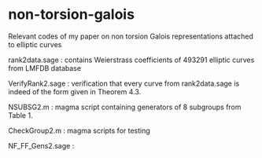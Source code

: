 # non-torsion-galois
Relevant codes of my paper on non torsion Galois representations attached to elliptic curves

rank2data.sage : contains Weierstrass coefficients of 493291 elliptic curves from LMFDB database

VerifyRank2.sage : verification that every curve from rank2data.sage is indeed of the form given in Theorem 4.3.

NSUBSG2.m : magma script containing generators of 8 subgroups from Table 1.

CheckGroup2.m : magma scripts for testing

NF_FF_Gens2.sage : 

